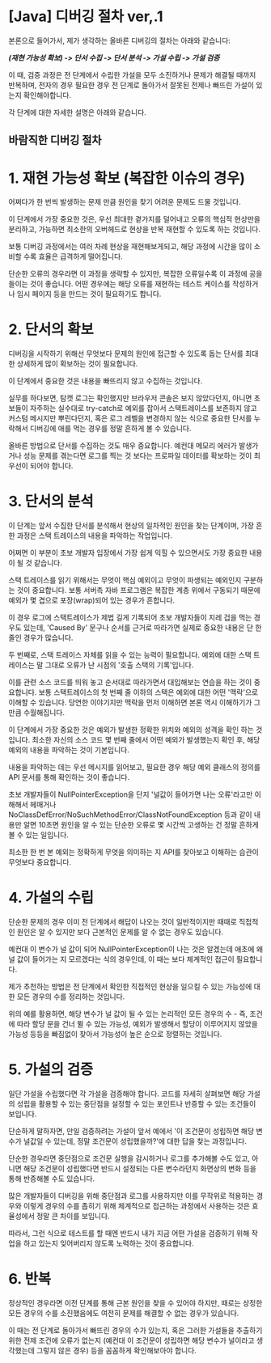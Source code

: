 # [Java] 디버깅 절차 ver,.1

본론으로 들어가서, 제가 생각하는 올바른 디버깅의 절차는 아래와 같습니다:

***(재현 가능성 확보) -> 단서 수집 -> 단서 분석 -> 가설 수립 -> 가설 검증***

이 때, 검증 과정은 전 단계에서 수립한 가설을 모두 소진하거나 문제가 해결될 때까지 반복하며, 전자의 경우 필요한 경우 전 단계로 돌아가서 잘못된 전제나 빠뜨린 가설이 있는지 확인해야합니다.

각 단계에 대한 자세한 설명은 아래와 같습니다.

## **바람직한 디버깅 절차**

# **1. 재현 가능성 확보 (복잡한 이슈의 경우)**

어쩌다가 한 번씩 발생하는 문제 만큼 원인을 찾기 어려운 문제도 드물 것입니다.

이 단계에서 가장 중요한 것은, 우선 최대한 곁가지를 덜어내고 오류의 핵심적 현상만을 분리하고, 가능하면 최소한의 오버헤드로 현상을 반복 재현할 수 있도록 하는 것입니다.

보통 디버깅 과정에서는 여러 차례 현상을 재현해보게되고, 해당 과정에 시간을 많이 소비할 수록 효율은 급격하게 떨어집니다.

단순한 오류의 경우라면 이 과정을 생략할 수 있지만, 복잡한 오류일수록 이 과정에 공을 들이는 것이 좋습니다. 어떤 경우에는 해당 오류를 재현하는 테스트 케이스를 작성하거나 임시 페이지 등을 만드는 것이 필요하기도 합니다.

# **2. 단서의 확보**

디버깅을 시작하기 위해선 무엇보다 문제의 원인에 접근할 수 있도록 돕는 단서를 최대한 상세하게 많이 확보하는 것이 필요합니다.

이 단계에서 중요한 것은 내용을 빠뜨리지 않고 수집하는 것입니다.

실무를 하다보면, 탐캣 로그는 확인했지만 브라우저 콘솔은 보지 않았다던지, 아니면 초보들이 자주하는 실수대로 try-catch로 예외를 잡아서 스택트레이스를 보존하지 않고 커스텀 메시지만 뿌린다던지, 혹은 로그 레벨을 변경하지 않는 식으로 중요한 단서를 누락해서 디버깅에 애를 먹는 경우를 정말 흔하게 볼 수 있습니다.

올바른 방법으로 단서를 수집하는 것도 매우 중요합니다. 예컨대 메모리 에러가 발생가거나 성능 문제를 겪는다면 로그를 찍는 것 보다는 프로파일 데이터를 확보하는 것이 최우선이 되어야 합니다.

# **3. 단서의 분석**

이 단계는 앞서 수집한 단서를 분석해서 현상의 일차적인 원인을 찾는 단계이며, 가장 흔한 과정은 스택 트레이스의 내용을 파악하는 작업입니다.

어쩌면 이 부분이 초보 개발자 입장에서 가장 쉽게 익힐 수 있으면서도 가장 중요한 내용이 될 것 같습니다.

스택 트레이스를 읽기 위해서는 무엇이 핵심 예외이고 무엇이 파생되는 예외인지 구분하는 것이 중요합니다. 보통 서버측 자바 프로그램은 복잡한 계층 위에서 구동되기 때문에 예외가 몇 겹으로 포장(wrap)되어 있는 경우가 흔합니다.

이 경우 로그에 스택트레이스가 제법 길게 기록되어 초보 개발자들이 지레 겁을 먹는 경우도 있는데, 'Caused By' 문구나 순서를 근거로 따라가면 실제로 중요한 내용은 단 한 줄인 경우가 많습니다.

두 번째로, 스택 트레이스 자체를 읽을 수 있는 능력이 필요합니다. 예외에 대한 스택 트레이스는 말 그대로 오류가 난 시점의 '호출 스택의 기록'입니다.

이를 관련 소스 코드를 띄워 놓고 순서대로 따라가면서 대입해보는 연습을 하는 것이 중요합니다. 보통 스택트레이스의 첫 번째 줄 이하의 스택은 예외에 대한 어떤 '맥락'으로 이해할 수 있습니다. 당연한 이야기지만 맥락을 먼저 이해하면 본론 역시 이해하기가 그만큼 수월해집니다.

이 단계에서 가장 중요한 것은 예외가 발생한 정확한 위치와 예외의 성격을 확인 하는 것입니다. 최소한 자신의 소스 코드 몇 번째 줄에서 어떤 예외가 발생했는지 확인 후, 해당 예외의 내용을 파악하는 것이 기본입니다.

내용을 파악하는 데는 우선 메시지를 읽어보고, 필요한 경우 해당 예외 클래스의 정의를 API 문서를 통해 확인하는 것이 좋습니다.

초보 개발자들이 NullPointerException을 단지 '널값이 들어가면 나는 오류'라고만 이해해서 헤매거나 NoClassDefError/NoSuchMethodError/ClassNotFoundException 등과 같이 내용만 알면 10초면 원인을 알 수 있는 단순한 오류로 몇 시간씩 고생하는 건 정말 흔하게 볼 수 있는 일입니다.

최소한 한 번 본 예외는 정확하게 무엇을 의미하는 지 API를 찾아보고 이해하는 습관이 무엇보다 중요합니다.

# **4. 가설의 수립**

단순한 문제의 경우 이미 전 단계에서 해답이 나오는 것이 일반적이지만 때때로 직접적인 원인은 알 수 있지만 보다 근본적인 문제를 알 수 없는 경우도 있습니다.

예컨대 이 변수가 널 값이 되어 NullPointerException이 나는 것은 알겠는데 애초에 왜 널 값이 들어가는 지 모르겠다는 식의 경우인데, 이 때는 보다 체계적인 접근이 필요합니다.

제가 추천하는 방법은 전 단계에서 확인한 직접적인 현상을 일으킬 수 있는 가능성에 대한 모든 경우의 수를 정리하는 것입니다.

위의 예를 활용하면, 해당 변수가 널 값이 될 수 있는 논리적인 모든 경우의 수 - 즉, 조건에 따라 할당 문을 건너 뛸 수 있는 가능성, 예외가 발생해서 할당이 이루어지지 않았을 가능성 등등을 빠짐없이 찾아서 가능성이 높은 순으로 정렬하는 것입니다.

# **5. 가설의 검증**

일단 가설을 수립했다면 각 가설을 검증해야 합니다. 코드를 자세히 살펴보면 해당 가설의 성립을 활용할 수 있는 중단점을 설정할 수 있는 포인트나 반증할 수 있는 조건들이 보입니다.

단순하게 말하자면, 만일 검증하려는 가설이 앞서 예에서 '이 조건문이 성립하면 해당 변수가 널값일 수 있는데, 정말 조건문이 성립했을까?'에 대한 답을 찾는 과정입니다.

단순한 경우라면 중단점으로 조건문 실행을 감시하거나 로그를 추가해볼 수도 있고, 아니면 해당 조건문이 성립했다면 반드시 설정되는 다른 변수라던지 화면상의 변화 등을 통해 반증해볼 수도 있습니다.

많은 개발자들이 디버깅을 위해 중단점과 로그를 사용하지만 이를 무작위로 적용하는 경우와 이렇게 경우의 수를 좁히기 위해 체계적으로 접근하는 과정에서 사용하는 것은 효율성에서 정말 큰 차이를 보입니다.

따라서, 그런 식으로 테스트를 할 때엔 반드시 내가 지금 어떤 가설을 검증하기 위해 작업을 하고 있는지 잊어버리지 않도록 노력하는 것이 중요합니다.

# **6. 반복**

정상적인 경우라면 이전 단계를 통해 근본 원인을 찾을 수 있어야 하지만, 때로는 상정한 모든 경우의 수를 소진했음에도 여전히 문제를 해결할 수 없는 경우가 있습니다.

이 때는 전 단계로 돌아가서 빠뜨린 경우의 수가 있는지, 혹은 그러한 가설들을 추출하기 위한 전제 조건에 오류가 없는지 (예컨대 이 조건문이 성립하면 해당 변수가 널이라고 생각했는데 그렇지 않은 경우) 등을 꼼꼼하게 확인해보아야 합니다.